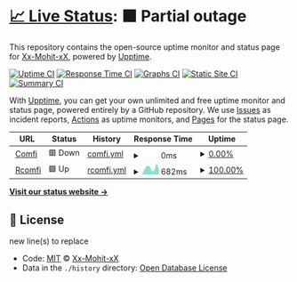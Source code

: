 # [📈 Live Status](https://Xx-Mohit-xX.github.io/Uptimemoon): <!--live status--> **🟧 Partial outage**

This repository contains the open-source uptime monitor and status page for [Xx-Mohit-xX](https://moonbow-91.carrd.co/), powered by [Upptime](https://github.com/upptime/upptime).

[![Uptime CI](https://github.com/Xx-Mohit-xX/Uptimemoon/workflows/Uptime%20CI/badge.svg)](https://github.com/Xx-Mohit-xX/Uptimemoon/actions?query=workflow%3A%22Uptime+CI%22)
[![Response Time CI](https://github.com/Xx-Mohit-xX/Uptimemoon/workflows/Response%20Time%20CI/badge.svg)](https://github.com/Xx-Mohit-xX/Uptimemoon/actions?query=workflow%3A%22Response+Time+CI%22)
[![Graphs CI](https://github.com/Xx-Mohit-xX/Uptimemoon/workflows/Graphs%20CI/badge.svg)](https://github.com/Xx-Mohit-xX/Uptimemoon/actions?query=workflow%3A%22Graphs+CI%22)
[![Static Site CI](https://github.com/Xx-Mohit-xX/Uptimemoon/workflows/Static%20Site%20CI/badge.svg)](https://github.com/Xx-Mohit-xX/Uptimemoon/actions?query=workflow%3A%22Static+Site+CI%22)
[![Summary CI](https://github.com/Xx-Mohit-xX/Uptimemoon/workflows/Summary%20CI/badge.svg)](https://github.com/Xx-Mohit-xX/Uptimemoon/actions?query=workflow%3A%22Summary+CI%22)

With [Upptime](https://upptime.js.org), you can get your own unlimited and free uptime monitor and status page, powered entirely by a GitHub repository. We use [Issues](https://github.com/Xx-Mohit-xX/Uptimemoon/issues) as incident reports, [Actions](https://github.com/Xx-Mohit-xX/Uptimemoon/actions) as uptime monitors, and [Pages](https://Xx-Mohit-xX.github.io/Uptimemoon) for the status page.

<!--start: status pages-->
<!-- This summary is generated by Upptime (https://github.com/upptime/upptime) -->
<!-- Do not edit this manually, your changes will be overwritten -->
<!-- prettier-ignore -->
| URL | Status | History | Response Time | Uptime |
| --- | ------ | ------- | ------------- | ------ |
| <img alt="" src="https://icons.duckduckgo.com/ip3/comfibot.ml.ico" height="13"> [Comfi](https://comfibot.ml) | 🟥 Down | [comfi.yml](https://github.com/Only-Moon/Uptimemoon/commits/HEAD/history/comfi.yml) | <details><summary><img alt="Response time graph" src="./graphs/comfi/response-time-week.png" height="20"> 0ms</summary><br><a href="https://Xx-Mohit-xX.github.io/Uptimemoon/history/comfi"><img alt="Response time 13403" src="https://img.shields.io/endpoint?url=https%3A%2F%2Fraw.githubusercontent.com%2FOnly-Moon%2FUptimemoon%2FHEAD%2Fapi%2Fcomfi%2Fresponse-time.json"></a><br><a href="https://Xx-Mohit-xX.github.io/Uptimemoon/history/comfi"><img alt="24-hour response time 0" src="https://img.shields.io/endpoint?url=https%3A%2F%2Fraw.githubusercontent.com%2FOnly-Moon%2FUptimemoon%2FHEAD%2Fapi%2Fcomfi%2Fresponse-time-day.json"></a><br><a href="https://Xx-Mohit-xX.github.io/Uptimemoon/history/comfi"><img alt="7-day response time 0" src="https://img.shields.io/endpoint?url=https%3A%2F%2Fraw.githubusercontent.com%2FOnly-Moon%2FUptimemoon%2FHEAD%2Fapi%2Fcomfi%2Fresponse-time-week.json"></a><br><a href="https://Xx-Mohit-xX.github.io/Uptimemoon/history/comfi"><img alt="30-day response time 0" src="https://img.shields.io/endpoint?url=https%3A%2F%2Fraw.githubusercontent.com%2FOnly-Moon%2FUptimemoon%2FHEAD%2Fapi%2Fcomfi%2Fresponse-time-month.json"></a><br><a href="https://Xx-Mohit-xX.github.io/Uptimemoon/history/comfi"><img alt="1-year response time 0" src="https://img.shields.io/endpoint?url=https%3A%2F%2Fraw.githubusercontent.com%2FOnly-Moon%2FUptimemoon%2FHEAD%2Fapi%2Fcomfi%2Fresponse-time-year.json"></a></details> | <details><summary><a href="https://Xx-Mohit-xX.github.io/Uptimemoon/history/comfi">0.00%</a></summary><a href="https://Xx-Mohit-xX.github.io/Uptimemoon/history/comfi"><img alt="All-time uptime 30.49%" src="https://img.shields.io/endpoint?url=https%3A%2F%2Fraw.githubusercontent.com%2FOnly-Moon%2FUptimemoon%2FHEAD%2Fapi%2Fcomfi%2Fuptime.json"></a><br><a href="https://Xx-Mohit-xX.github.io/Uptimemoon/history/comfi"><img alt="24-hour uptime 0.00%" src="https://img.shields.io/endpoint?url=https%3A%2F%2Fraw.githubusercontent.com%2FOnly-Moon%2FUptimemoon%2FHEAD%2Fapi%2Fcomfi%2Fuptime-day.json"></a><br><a href="https://Xx-Mohit-xX.github.io/Uptimemoon/history/comfi"><img alt="7-day uptime 0.00%" src="https://img.shields.io/endpoint?url=https%3A%2F%2Fraw.githubusercontent.com%2FOnly-Moon%2FUptimemoon%2FHEAD%2Fapi%2Fcomfi%2Fuptime-week.json"></a><br><a href="https://Xx-Mohit-xX.github.io/Uptimemoon/history/comfi"><img alt="30-day uptime 1.38%" src="https://img.shields.io/endpoint?url=https%3A%2F%2Fraw.githubusercontent.com%2FOnly-Moon%2FUptimemoon%2FHEAD%2Fapi%2Fcomfi%2Fuptime-month.json"></a><br><a href="https://Xx-Mohit-xX.github.io/Uptimemoon/history/comfi"><img alt="1-year uptime 0.00%" src="https://img.shields.io/endpoint?url=https%3A%2F%2Fraw.githubusercontent.com%2FOnly-Moon%2FUptimemoon%2FHEAD%2Fapi%2Fcomfi%2Fuptime-year.json"></a></details>
| <img alt="" src="https://icons.duckduckgo.com/ip3/comfi-bot.xx-mohit-xx.repl.co.ico" height="13"> [Rcomfi](https://comfi-bot.xx-mohit-xx.repl.co) | 🟩 Up | [rcomfi.yml](https://github.com/Only-Moon/Uptimemoon/commits/HEAD/history/rcomfi.yml) | <details><summary><img alt="Response time graph" src="./graphs/rcomfi/response-time-week.png" height="20"> 682ms</summary><br><a href="https://Xx-Mohit-xX.github.io/Uptimemoon/history/rcomfi"><img alt="Response time 6130" src="https://img.shields.io/endpoint?url=https%3A%2F%2Fraw.githubusercontent.com%2FOnly-Moon%2FUptimemoon%2FHEAD%2Fapi%2Frcomfi%2Fresponse-time.json"></a><br><a href="https://Xx-Mohit-xX.github.io/Uptimemoon/history/rcomfi"><img alt="24-hour response time 594" src="https://img.shields.io/endpoint?url=https%3A%2F%2Fraw.githubusercontent.com%2FOnly-Moon%2FUptimemoon%2FHEAD%2Fapi%2Frcomfi%2Fresponse-time-day.json"></a><br><a href="https://Xx-Mohit-xX.github.io/Uptimemoon/history/rcomfi"><img alt="7-day response time 682" src="https://img.shields.io/endpoint?url=https%3A%2F%2Fraw.githubusercontent.com%2FOnly-Moon%2FUptimemoon%2FHEAD%2Fapi%2Frcomfi%2Fresponse-time-week.json"></a><br><a href="https://Xx-Mohit-xX.github.io/Uptimemoon/history/rcomfi"><img alt="30-day response time 743" src="https://img.shields.io/endpoint?url=https%3A%2F%2Fraw.githubusercontent.com%2FOnly-Moon%2FUptimemoon%2FHEAD%2Fapi%2Frcomfi%2Fresponse-time-month.json"></a><br><a href="https://Xx-Mohit-xX.github.io/Uptimemoon/history/rcomfi"><img alt="1-year response time 4746" src="https://img.shields.io/endpoint?url=https%3A%2F%2Fraw.githubusercontent.com%2FOnly-Moon%2FUptimemoon%2FHEAD%2Fapi%2Frcomfi%2Fresponse-time-year.json"></a></details> | <details><summary><a href="https://Xx-Mohit-xX.github.io/Uptimemoon/history/rcomfi">100.00%</a></summary><a href="https://Xx-Mohit-xX.github.io/Uptimemoon/history/rcomfi"><img alt="All-time uptime 37.23%" src="https://img.shields.io/endpoint?url=https%3A%2F%2Fraw.githubusercontent.com%2FOnly-Moon%2FUptimemoon%2FHEAD%2Fapi%2Frcomfi%2Fuptime.json"></a><br><a href="https://Xx-Mohit-xX.github.io/Uptimemoon/history/rcomfi"><img alt="24-hour uptime 100.00%" src="https://img.shields.io/endpoint?url=https%3A%2F%2Fraw.githubusercontent.com%2FOnly-Moon%2FUptimemoon%2FHEAD%2Fapi%2Frcomfi%2Fuptime-day.json"></a><br><a href="https://Xx-Mohit-xX.github.io/Uptimemoon/history/rcomfi"><img alt="7-day uptime 100.00%" src="https://img.shields.io/endpoint?url=https%3A%2F%2Fraw.githubusercontent.com%2FOnly-Moon%2FUptimemoon%2FHEAD%2Fapi%2Frcomfi%2Fuptime-week.json"></a><br><a href="https://Xx-Mohit-xX.github.io/Uptimemoon/history/rcomfi"><img alt="30-day uptime 100.00%" src="https://img.shields.io/endpoint?url=https%3A%2F%2Fraw.githubusercontent.com%2FOnly-Moon%2FUptimemoon%2FHEAD%2Fapi%2Frcomfi%2Fuptime-month.json"></a><br><a href="https://Xx-Mohit-xX.github.io/Uptimemoon/history/rcomfi"><img alt="1-year uptime 48.13%" src="https://img.shields.io/endpoint?url=https%3A%2F%2Fraw.githubusercontent.com%2FOnly-Moon%2FUptimemoon%2FHEAD%2Fapi%2Frcomfi%2Fuptime-year.json"></a></details>

<!--end: status pages-->

[**Visit our status website →**](https://Xx-Mohit-xX.github.io/Uptimemoon)

## 📄 License

new line(s) to replace

- Code: [MIT](./LICENSE) © [Xx-Mohit-xX](https://moonbow-91.carrd.co/)
- Data in the `./history` directory: [Open Database License](https://opendatacommons.org/licenses/odbl/1-0/)

